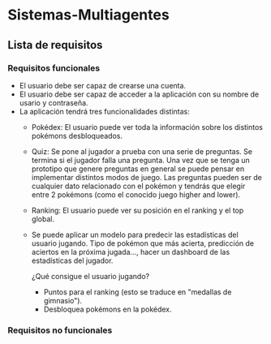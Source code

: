 # Sistemas-Multiagentes
## Lista de requisitos 
### Requisitos funcionales
- El usuario debe ser capaz de crearse una cuenta.
- El usuario debe ser capaz de acceder a la aplicación con su nombre de usario y contraseña.
- La aplicación tendrá tres funcionalidades distintas:
  - Pokédex: El usuario puede ver toda la información sobre los distintos pokémons desbloqueados.
  - Quiz: Se pone al jugador a prueba con una serie de preguntas. Se termina si el jugador falla una pregunta. Una vez que se tenga un prototipo que genere preguntas en general se puede pensar en implementar distintos modos de juego. Las preguntas pueden ser de cualquier dato relacionado con el pokémon y tendrás que elegir entre 2 pokémons (como el conocido juego higher and lower).
  - Ranking: El usuario puede ver su posición en el ranking y el top global.
  - Se puede aplicar un modelo para predecir las estadísticas del usuario jugando. Tipo de pokémon que más acierta, predicción de aciertos en la próxima jugada..., hacer un dashboard de las estadísticas del jugador.
  
    ¿Qué consigue el usuario jugando?
    - Puntos para el ranking (esto se traduce en "medallas de gimnasio").
    - Desbloquea pokémons en la pokédex.



### Requisitos no funcionales
